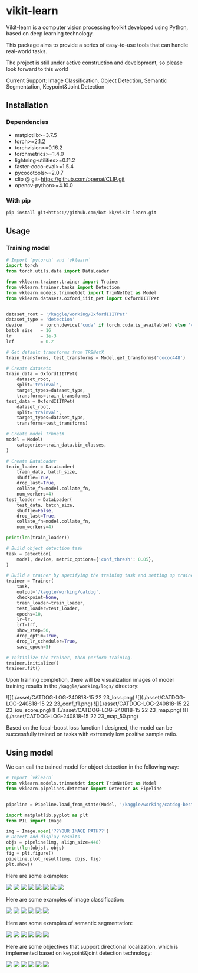 # vikit-learn

Vikit-learn is a computer vision processing toolkit developed using Python, based on deep learning technology.

This package aims to provide a series of easy-to-use tools that can handle real-world tasks.

The project is still under active construction and development, so please look forward to this work!

Current Support: Image Classification, Object Detection, Semantic Segmentation, Keypoint&Joint Detection 

## Installation

### Dependencies

- matplotlib>=3.7.5
- torch>=2.1.2
- torchvision>=0.16.2
- torchmetrics>=1.4.0
- lightning-utilities>=0.11.2
- faster-coco-eval>=1.5.4
- pycocotools>=2.0.7
- clip @ git+https://github.com/openai/CLIP.git
- opencv-python>=4.10.0

### With pip

```bash
pip install git+https://github.com/bxt-kk/vikit-learn.git
```

## Usage

### Training model

```python
# Import `pytorch` and `vklearn`
import torch
from torch.utils.data import DataLoader

from vklearn.trainer.trainer import Trainer
from vklearn.trainer.tasks import Detection
from vklearn.models.trimnetdet import TrimNetDet as Model
from vklearn.datasets.oxford_iiit_pet import OxfordIIITPet


dataset_root = '/kaggle/working/OxfordIIITPet'
dataset_type = 'detection'
device       = torch.device('cuda' if torch.cuda.is_available() else 'cpu')
batch_size   = 16
lr           = 1e-3
lrf          = 0.2

# Get default transforms from TRBNetX
train_transforms, test_transforms = Model.get_transforms('cocox448')

# Create datasets
train_data = OxfordIIITPet(
    dataset_root,
    split='trainval',
    target_types=dataset_type,
    transforms=train_transforms)
test_data = OxfordIIITPet(
    dataset_root,
    split='trainval',
    target_types=dataset_type,
    transforms=test_transforms)

# Create model TrbnetX
model = Model(
    categories=train_data.bin_classes,
)

# Create DataLoader
train_loader = DataLoader(
    train_data, batch_size,
    shuffle=True,
    drop_last=True,
    collate_fn=model.collate_fn,
    num_workers=4)
test_loader = DataLoader(
    test_data, batch_size,
    shuffle=False,
    drop_last=True,
    collate_fn=model.collate_fn,
    num_workers=4)

print(len(train_loader))

# Build object detection task
task = Detection(
    model, device, metric_options={'conf_thresh': 0.05},
)

# Build a trainer by specifying the training task and setting up trainer parameters
trainer = Trainer(
    task,
    output='/kaggle/working/catdog',
    checkpoint=None,
    train_loader=train_loader,
    test_loader=test_loader,
    epochs=10,
    lr=lr,
    lrf=lrf,
    show_step=50,
    drop_optim=True,
    drop_lr_scheduler=True,
    save_epoch=5)

# Initialize the trainer, then perform training.
trainer.initialize()
trainer.fit()
```

Upon training completion, there will be visualization images of model training results in the `/kaggle/working/logs/` directory:

![](./asset/CATDOG-LOG-240818-15 22 23_loss.png)
![](./asset/CATDOG-LOG-240818-15 22 23_conf_f1.png)
![](./asset/CATDOG-LOG-240818-15 22 23_iou_score.png)
![](./asset/CATDOG-LOG-240818-15 22 23_map.png)
![](./asset/CATDOG-LOG-240818-15 22 23_map_50.png)

Based on the focal-boost loss function I designed, the model can be successfully trained on tasks with extremely low positive sample ratio.

## Using model

We can call the trained model for object detection in the following way:

```python
# Import `vklearn`
from vklearn.models.trimnetdet import TrimNetDet as Model
from vklearn.pipelines.detector import Detector as Pipeline


pipeline = Pipeline.load_from_state(Model, '/kaggle/working/catdog-best.pt')

import matplotlib.pyplot as plt
from PIL import Image

img = Image.open('??YOUR IMAGE PATH??')
# Detect and display results
objs = pipeline(img, align_size=448)
print(len(objs), objs)
fig = plt.figure()
pipeline.plot_result(img, objs, fig)
plt.show()
```

Here are some examples:

![](./asset/Figure_01.png)
![](./asset/Figure_02.png)
![](./asset/Figure_03.png)
![](./asset/Figure_04.png)
![](./asset/Figure_05.png)
![](./asset/Figure_06.png)
![](./asset/Figure_07.png)
![](./asset/Figure_08.png)

Here are some examples of image classification: 

![](./asset/Figure_11.png)
![](./asset/Figure_12.png)
![](./asset/Figure_13.png)
![](./asset/Figure_14.png)
![](./asset/Figure_15.png)
![](./asset/Figure_16.png)

Here are some examples of semantic segmentation: 


![](./asset/Figure_21.png)
![](./asset/Figure_22.png)
![](./asset/Figure_23.png)
![](./asset/Figure_24.png)
![](./asset/Figure_25.png)
![](./asset/Figure_26.png)

Here are some objectives that support directional localization, which is implemented based on keypoint&joint detection technology:

![](./asset/Figure_21.png)
![](./asset/Figure_22.png)
![](./asset/Figure_23.png)
![](./asset/Figure_24.png)
![](./asset/Figure_25.png)
![](./asset/Figure_26.png)

